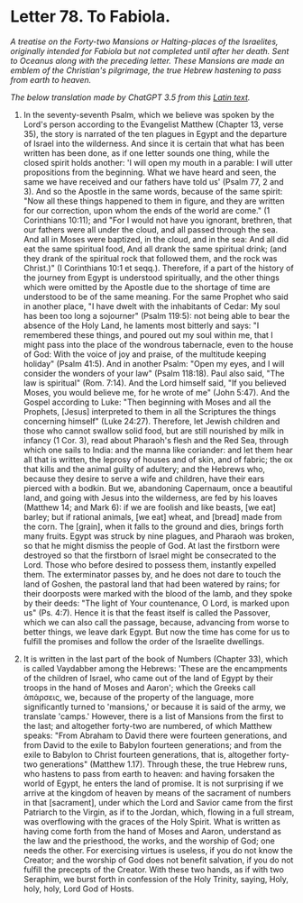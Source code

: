 <h1>Letter 78. To Fabiola.</h1>

<p><i>A treatise on the Forty-two Mansions or Halting-places of the Israelites, originally intended for Fabiola but not completed until after her death. Sent to Oceanus along with the preceding letter. These Mansions are made an emblem of the Christian's pilgrimage, the true Hebrew hastening to pass from earth to heaven.

The below translation made by ChatGPT 3.5 from this <a href='https://catholiclibrary.org/library/view?docId=Fathers-OR/PL.022.html;chunk.id=00000415'>Latin text</a>.</i></p>

1. In the seventy-seventh Psalm, which we believe was spoken by the Lord's person according to the Evangelist Matthew (Chapter 13, verse 35), the story is narrated of the ten plagues in Egypt and the departure of Israel into the wilderness. And since it is certain that what has been written has been done, as if one letter sounds one thing, while the closed spirit holds another: 'I will open my mouth in a parable: I will utter propositions from the beginning. What we have heard and seen, the same we have received and our fathers have told us' (Psalm 77, 2 and 3).  And so the Apostle in the same words, because of the same spirit: "Now all these things happened to them in figure, and they are written for our correction, upon whom the ends of the world are come." (1 Corinthians 10:11); and "For I would not have you ignorant, brethren, that our fathers were all under the cloud, and all passed through the sea. And all in Moses were baptized, in the cloud, and in the sea: And all did eat the same spiritual food, And all drank the same spiritual drink; (and they drank of the spiritual rock that followed them, and the rock was Christ.)" (I Corinthians 10:1 et seqq.). Therefore, if a part of the history of the journey from Egypt is understood spiritually, and the other things which were omitted by the Apostle due to the shortage of time are understood to be of the same meaning. For the same Prophet who said in another place, "I have dwelt with the inhabitants of Cedar: My soul has been too long a sojourner" (Psalm 119:5): not being able to bear the absence of the Holy Land, he laments most bitterly and says: "I remembered these things, and poured out my soul within me, that I might pass into the place of the wondrous tabernacle, even to the house of God: With the voice of joy and praise, of the multitude keeping holiday" (Psalm 41:5). And in another Psalm: "Open my eyes, and I will consider the wonders of your law" (Psalm 118:18). Paul also said, "The law is spiritual" (Rom. 7:14). And the Lord himself said, "If you believed Moses, you would believe me, for he wrote of me" (John 5:47). And the Gospel according to Luke: "Then beginning with Moses and all the Prophets, [Jesus] interpreted to them in all the Scriptures the things concerning himself" (Luke 24:27). Therefore, let Jewish children and those who cannot swallow solid food, but are still nourished by milk in infancy (1 Cor. 3), read about Pharaoh's flesh and the Red Sea, through which one sails to India: and the manna like coriander: and let them hear all that is written, the leprosy of houses and of skin, and of fabric; the ox that kills and the animal guilty of adultery; and the Hebrews who, because they desire to serve a wife and children, have their ears pierced with a bodkin. But we, abandoning Capernaum, once a beautiful land, and going with Jesus into the wilderness, are fed by his loaves (Matthew 14; and Mark 6): if we are foolish and like beasts, [we eat] barley; but if rational animals, [we eat] wheat, and [bread] made from the corn. The [grain], when it falls to the ground and dies, brings forth many fruits. Egypt was struck by nine plagues, and Pharaoh was broken, so that he might dismiss the people of God. At last the firstborn were destroyed so that the firstborn of Israel might be consecrated to the Lord. Those who before desired to possess them, instantly expelled them. The exterminator passes by, and he does not dare to touch the land of Goshen, the pastoral land that had been watered by rains; for their doorposts were marked with the blood of the lamb, and they spoke by their deeds: "The light of Your countenance, O Lord, is marked upon us" (Ps. 4:7). Hence it is that the feast itself is called the Passover, which we can also call the passage, because, advancing from worse to better things, we leave dark Egypt. But now the time has come for us to fulfill the promises and follow the order of the Israelite dwellings.

2. It is written in the last part of the book of Numbers (Chapter 33), which is called Vaydabber among the Hebrews: 'These are the encampments of the children of Israel, who came out of the land of Egypt by their troops in the hand of Moses and Aaron'; which the Greeks call ἀπάρσεις, we, because of the property of the language, more significantly turned to 'mansions,' or because it is said of the army, we translate 'camps.' However, there is a list of Mansions from the first to the last; and altogether forty-two are numbered, of which Matthew speaks: "From Abraham to David there were fourteen generations, and from David to the exile to Babylon fourteen generations; and from the exile to Babylon to Christ fourteen generations, that is, altogether forty-two generations" (Matthew 1.17). Through these, the true Hebrew runs, who hastens to pass from earth to heaven: and having forsaken the world of Egypt, he enters the land of promise. It is not surprising if we arrive at the kingdom of heaven by means of the sacrament of numbers in that [sacrament], under which the Lord and Savior came from the first Patriarch to the Virgin, as if to the Jordan, which, flowing in a full stream, was overflowing with the graces of the Holy Spirit. What is written as having come forth from the hand of Moses and Aaron, understand as the law and the priesthood, the works, and the worship of God; one needs the other. For exercising virtues is useless, if you do not know the Creator; and the worship of God does not benefit salvation, if you do not fulfill the precepts of the Creator. With these two hands, as if with two Seraphim, we burst forth in confession of the Holy Trinity, saying, Holy, holy, holy, Lord God of Hosts.
